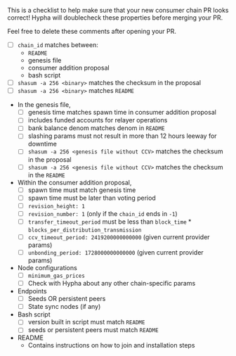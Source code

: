 This is a checklist to help make sure that your new consumer chain PR looks correct! Hypha will doublecheck these properties before merging your PR.

Feel free to delete these comments after opening your PR.

- [ ] `chain_id` matches between:
  - `README`
  - genesis file
  - consumer addition proposal
  - bash script
- [ ] `shasum -a 256 <binary>` matches the checksum in the proposal
- [ ] `shasum -a 256 <binary>` matches `README`
- In the genesis file,
  - [ ] genesis time matches spawn time in consumer addition proposal
  - [ ] includes funded accounts for relayer operations
  - [ ] bank balance denom matches denom in `README`
  - [ ] slashing params must not result in more than 12 hours leeway for downtime
  - [ ] `shasum -a 256 <genesis file without CCV>` matches the checksum in the proposal
  - [ ] `shasum -a 256 <genesis file without CCV>` matches the checksum in the `README`
- Within the consumer addition proposal,
  - [ ] spawn time must match genesis time
  - [ ] spawn time must be later than voting period
  - [ ] `revision_height: 1`
  - [ ] `revision_number: 1` (only if the `chain_id` ends in `-1`)
  - [ ] `transfer_timeout_period` must be less than `block_time` * `blocks_per_distribution_transmission`
  - [ ] `ccv_timeout_period: 2419200000000000` (given current provider params)
  - [ ] `unbonding_period: 1728000000000000` (given current provider params)
- Node configurations
  - [ ] `minimum_gas_prices`
  - [ ] Check with Hypha about any other chain-specific params
- Endpoints
  - [ ] Seeds OR persistent peers
  - [ ] State sync nodes (if any)
- Bash script
  - [ ] version built in script must match `README`
  - [ ] seeds or persistent peers must match `README`
- README
  - Contains instructions on how to join and installation steps 
